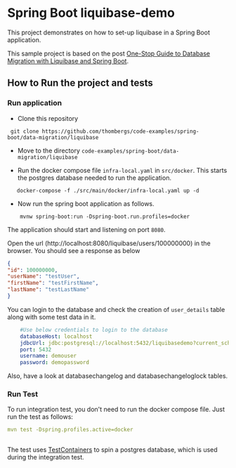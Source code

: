 # Spring Boot liquibase-demo

This project demonstrates on how to set-up liquibase in a Spring Boot application.

This sample project is based on the post  [One-Stop Guide to Database Migration with Liquibase and Spring Boot](https://reflectoring.io/database-migration-spring-boot-liquibase/).


## How to Run the project and tests

### Run application

- Clone this repository 

```
 git clone https://github.com/thombergs/code-examples/spring-boot/data-migration/liquibase
```

- Move to the directory `code-examples/spring-boot/data-migration/liquibase`


- Run the docker compose file `infra-local.yaml` in `src/docker`. This starts the postgres database needed to run the application.
```
   docker-compose -f ./src/main/docker/infra-local.yaml up -d
```

- Now run the spring boot application as follows.
```
    mvnw spring-boot:run -Dspring-boot.run.profiles=docker
```

The application should start and listening on port `8080`.

Open the url (http://localhost:8080/liquibase/users/100000000) in the browser. You should see a response as below

```json
{
"id": 100000000,
"userName": "testUser",
"firstName": "testFirstName",
"lastName": "testLastName"
}
```

You can login to the database and check the creation of `user_details` table along with some test data in it. 
```yaml
    #Use below credentials to login to the database
    databaseHost: localhost
    jdbcUrl: jdbc:postgresql://localhost:5432/liquibasedemo?current_schema=public
    port: 5432
    username: demouser
    password: demopassword
```

Also, have a look at databasechangelog and databasechangeloglock tables.


### Run Test
To run integration test, you don't need to run the docker compose file. Just run the test as follows:

```yaml
mvn test -Dspring.profiles.active=docker
 
```
The test uses [TestContainers](https://www.testcontainers.org/) to spin a postgres database, which is used during the integration test.


